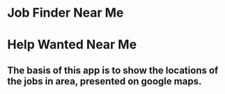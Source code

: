 # Job Finder Near Me
# Help Wanted Near Me

## The basis of this app is to show the locations of the jobs in area, presented on google maps.

